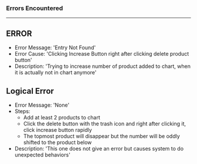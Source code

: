 ### Errors Encountered

---


## ERROR 

* Error Message: 'Entry Not Found'
* Error Cause: 'Clicking Increase Button right after clicking delete product button'
* Description: 'Trying to increase number of product added to chart, when it is actually not in chart anymore'


## Logical Error

* Error Message: 'None'
* Steps:
    * Add at least 2 products to chart
    * Click the delete button with the trash icon and right after clicking it, click increase button rapidly
    * The topmost product will disappear but the number will be oddly shifted to the product below
* Description: 'This one does not give an error but causes system to do unexpected behaviors'